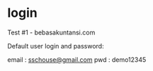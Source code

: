 # login
Test #1 - bebasakuntansi.com

Default user login and password:

email : sschouse@gmail.com
pwd : demo12345

